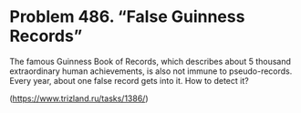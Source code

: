 # Problem 486. “False Guinness Records”

The famous Guinness Book of Records, which describes about 5 thousand extraordinary human achievements, is also not immune to pseudo-records. Every year, about one false record gets into it. How to detect it?

(https://www.trizland.ru/tasks/1386/)